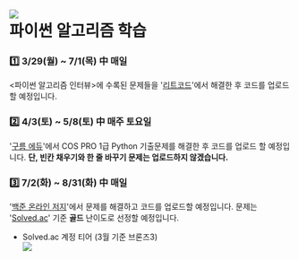 ![](https://img.shields.io/badge/Update%2003/30-193440?style=flat-square&amp;logo=PyPy&amp;logoColor=white)    
파이썬 알고리즘 학습
====
### 1️⃣ 3/29(월) ~ 7/1(목) 中 매일
  <파이썬 알고리즘 인터뷰>에 수록된 문제들을 '[리트코드](https://leetcode.com/problemset/all)'에서 해결한 후 코드를 업로드할 예정입니다.



### 2️⃣ 4/3(토) ~ 5/8(토) 中 매주 토요일
  '[구름 에듀](https://edu.goorm.io/lecture/17299/cos-pro-1%EA%B8%89-%EA%B8%B0%EC%B6%9C%EB%AC%B8%EC%A0%9C-python)'에서 COS PRO 1급 Python 기출문제를 해결한 후 코드를 업로드 할 예정입니다. **단, 빈칸 채우기와 한 줄 바꾸기 문제는 업로드하지 않겠습니다.**



### 3️⃣ 7/2(화) ~ 8/31(화) 中 매일
  '[백준 온라인 저지](https://www.acmicpc.net/)'에서 문제를 해결하고 코드를 업로드할 예정입니다. 문제는 '[Solved.ac](https://solved.ac/)' 기준 **골드** 난이도로 선정할 예정입니다.
+ Solved.ac 계정 티어 (3월 기준 브론즈3)    
![](http://mazassumnida.wtf/api/v2/generate_badge?boj=wjsalsrb5)
